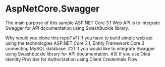 # AspNetCore.Swagger

The main purpose of this sample ASP.NET Core 3.1 Web API is to integrate Swagger for API documentation using SwashBuckle library.

Why would you clone this repo?
#1) If you have  to build simple web api using the technologies ASP.NET Core 3.1, Entity Framework Core 3 connecting MySQL database.
#2) If you would like to integrate Swagger using Swashbuckle library for API documentation.
#3) If you use Okta Identity Provider for Authorization using Client Credentials Flow  
